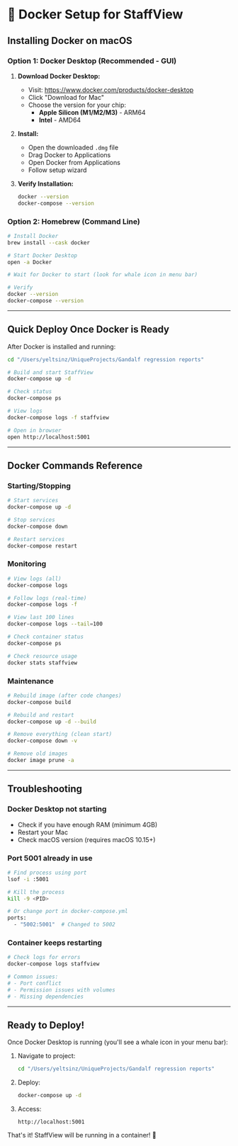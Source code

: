 # 🐳 Docker Setup for StaffView

## Installing Docker on macOS

### Option 1: Docker Desktop (Recommended - GUI)

1. **Download Docker Desktop:**
   - Visit: https://www.docker.com/products/docker-desktop
   - Click "Download for Mac"
   - Choose the version for your chip:
     - **Apple Silicon (M1/M2/M3)** - ARM64
     - **Intel** - AMD64

2. **Install:**
   - Open the downloaded `.dmg` file
   - Drag Docker to Applications
   - Open Docker from Applications
   - Follow setup wizard

3. **Verify Installation:**
   ```bash
   docker --version
   docker-compose --version
   ```

### Option 2: Homebrew (Command Line)

```bash
# Install Docker
brew install --cask docker

# Start Docker Desktop
open -a Docker

# Wait for Docker to start (look for whale icon in menu bar)

# Verify
docker --version
docker-compose --version
```

---

## Quick Deploy Once Docker is Ready

After Docker is installed and running:

```bash
cd "/Users/yeltsinz/UniqueProjects/Gandalf regression reports"

# Build and start StaffView
docker-compose up -d

# Check status
docker-compose ps

# View logs
docker-compose logs -f staffview

# Open in browser
open http://localhost:5001
```

---

## Docker Commands Reference

### Starting/Stopping
```bash
# Start services
docker-compose up -d

# Stop services
docker-compose down

# Restart services
docker-compose restart
```

### Monitoring
```bash
# View logs (all)
docker-compose logs

# Follow logs (real-time)
docker-compose logs -f

# View last 100 lines
docker-compose logs --tail=100

# Check container status
docker-compose ps

# Check resource usage
docker stats staffview
```

### Maintenance
```bash
# Rebuild image (after code changes)
docker-compose build

# Rebuild and restart
docker-compose up -d --build

# Remove everything (clean start)
docker-compose down -v

# Remove old images
docker image prune -a
```

---

## Troubleshooting

### Docker Desktop not starting
- Check if you have enough RAM (minimum 4GB)
- Restart your Mac
- Check macOS version (requires macOS 10.15+)

### Port 5001 already in use
```bash
# Find process using port
lsof -i :5001

# Kill the process
kill -9 <PID>

# Or change port in docker-compose.yml
ports:
  - "5002:5001"  # Changed to 5002
```

### Container keeps restarting
```bash
# Check logs for errors
docker-compose logs staffview

# Common issues:
# - Port conflict
# - Permission issues with volumes
# - Missing dependencies
```

---

## Ready to Deploy!

Once Docker Desktop is running (you'll see a whale icon in your menu bar):

1. Navigate to project:
   ```bash
   cd "/Users/yeltsinz/UniqueProjects/Gandalf regression reports"
   ```

2. Deploy:
   ```bash
   docker-compose up -d
   ```

3. Access:
   ```
   http://localhost:5001
   ```

That's it! StaffView will be running in a container! 🎉

